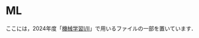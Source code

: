 # ML

ここには，2024年度「[機械学習I/II](https://www-tlab.math.ryukoku.ac.jp/wiki/?ML/2024)」で用いるファイルの一部を置いています．

